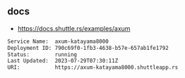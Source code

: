 ## docs
- https://docs.shuttle.rs/examples/axum

```bash
Service Name:  axum-katayama8000
Deployment ID: 790c69f0-1fb3-4638-b57e-657ab1fe1792
Status:        running
Last Updated:  2023-07-29T07:30:11Z
URI:           https://axum-katayama8000.shuttleapp.rs
```